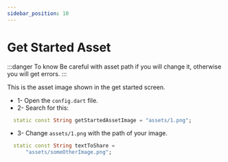 ```yaml
---
sidebar_position: 10
---
```


# Get Started Asset

:::danger To know
Be careful with asset path if you will change it, otherwise you will get errors.
:::

This is the asset image shown in the get started screen.

- 1- Open the `config.dart` file.
- 2- Search for this:

```dart {1-3} title="/config/config.dart"
  static const String getStartedAssetImage = "assets/1.png";


```

- 3- Change `assets/1.png` with the path of your image.

```dart title="/config/config.dart"
  static const String textToShare =
      "assets/someOtherImage.png";
```
